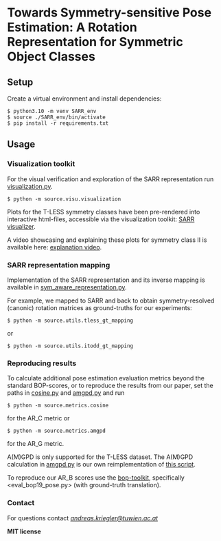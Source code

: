 # Towards Symmetry-sensitive Pose Estimation: A Rotation Representation for Symmetric Object Classes

## Setup
Create a virtual environment and install dependencies:
```
$ python3.10 -m venv SARR_env
$ source ./SARR_env/bin/activate
$ pip install -r requirements.txt
```

## Usage
### Visualization toolkit
For the  visual verification and exploration of the SARR representation run [visualization.py](source/visu/visualization.py).

```
$ python -m source.visu.visualization
```

Plots for the T-LESS symmetry classes have been pre-rendered into interactive html-files, accessible via the visualization toolkit:  [SARR visualizer](https://akriegler.github.io/SARR/).

A video showcasing and explaining these plots for symmetry class II is available here: [explanation video](video/supplementary_video_visualization-toolkit_T-LESS_symmetry_II.mp4).


###  SARR representation mapping
Implementation of the SARR representation and its inverse mapping is available in [sym_aware_representation.py](source/SARR/sym_aware_representation.py).

For example, we mapped to SARR and back to obtain symmetry-resolved (canonic) rotation matrices as ground-truths for our experiments:
```
$ python -m source.utils.tless_gt_mapping
```
or
```
$ python -m source.utils.itodd_gt_mapping
```

### Reproducing results
To calculate additional pose estimation evaluation metrics beyond the standard BOP-scores, or to reproduce the results from our paper, set the paths in [cosine.py](source/metrics/cosine.py) and [amgpd.py](source/metrics/amgpd.py) and run
```
$ python -m source.metrics.cosine
```
for the AR_C metric or 
```
$ python -m source.metrics.amgpd
```
for the AR_G metric.

A(M)GPD is only supported for the T-LESS dataset. The A(M)GPD calculation in [amgpd.py](source/metrics/amgpd.py) is our own reimplementation of [this script](https://github.com/GANWANSHUI/ES6D/blob/master/lib/tless_gadd_evaluator.py).

To reproduce our AR_B scores use the [bop-toolkit](https://github.com/thodan/bop_toolkit), specifically <eval_bop19_pose.py> (with ground-truth translation).

### Contact
For questions contact *andreas.kriegler@tuwien.ac.at*

**MIT license**